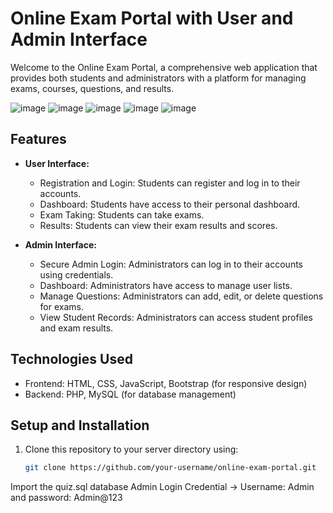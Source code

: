 # Online Exam Portal with User and Admin Interface

Welcome to the Online Exam Portal, a comprehensive web application that provides both students and administrators with a platform for managing exams, courses, questions, and results.


![image](https://github.com/sameer358/Online-Exam-portal/assets/24916603/adf9106c-7f9b-4835-9aa5-50b315316a2c)
![image](https://github.com/sameer358/Online-Exam-portal/assets/24916603/589dcf0c-b25d-4b00-bad1-9eea6c8cc0cb)
![image](https://github.com/sameer358/Online-Exam-portal/assets/24916603/d856b252-ec4b-47d1-84f0-26fd3b5e98f4)
![image](https://github.com/sameer358/Online-Exam-portal/assets/24916603/97559615-c239-4e66-af38-980a6c55c720)
![image](https://github.com/sameer358/Online-Exam-portal/assets/24916603/d142d6d3-678f-451c-93fb-565be3b2d517)


## Features

- **User Interface:**
  - Registration and Login: Students can register and log in to their accounts.
  - Dashboard: Students have access to their personal dashboard.
  - Exam Taking: Students can take exams.
  - Results: Students can view their exam results and scores.

- **Admin Interface:**
  - Secure Admin Login: Administrators can log in to their accounts using credentials.
  - Dashboard: Administrators have access to manage user lists.
  - Manage Questions: Administrators can add, edit, or delete questions for exams.
  - View Student Records: Administrators can access student profiles and exam results.

## Technologies Used

- Frontend: HTML, CSS, JavaScript, Bootstrap (for responsive design)
- Backend: PHP, MySQL (for database management)

## Setup and Installation

1. Clone this repository to your server directory using:

   ```bash
   git clone https://github.com/your-username/online-exam-portal.git
Import the quiz.sql database 
Admin Login Credential -> Username: Admin and password: Admin@123


